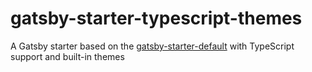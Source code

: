 # gatsby-starter-typescript-themes

A Gatsby starter based on the [gatsby-starter-default](https://github.com/gatsbyjs/gatsby-starter-default) with TypeScript support and built-in themes
